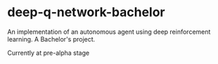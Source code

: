 # deep-q-network-bachelor
An implementation of an autonomous agent using deep reinforcement learning. A Bachelor's project. 

Currently at pre-alpha stage
